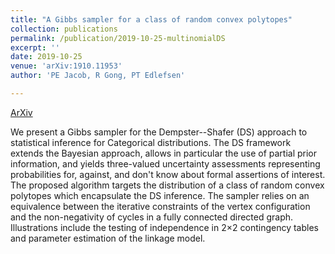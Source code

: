 ```yaml
---
title: "A Gibbs sampler for a class of random convex polytopes"
collection: publications
permalink: /publication/2019-10-25-multinomialDS
excerpt: ''
date: 2019-10-25
venue: 'arXiv:1910.11953'
author: 'PE Jacob, R Gong, PT Edlefsen'

---
```



[ArXiv](https://arxiv.org/abs/1910.11953)


We present a Gibbs sampler for the Dempster--Shafer (DS) approach to statistical inference for Categorical distributions. The DS framework extends the Bayesian approach, allows in particular the use of partial prior information, and yields three-valued uncertainty assessments representing probabilities for, against, and don't know about formal assertions of interest. The proposed algorithm targets the distribution of a class of random convex polytopes which encapsulate the DS inference. The sampler relies on an equivalence between the iterative constraints of the vertex configuration and the non-negativity of cycles in a fully connected directed graph. Illustrations include the testing of independence in 2×2 contingency tables and parameter estimation of the linkage model.
